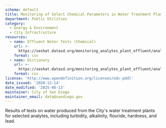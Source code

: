 ```yaml
---
schema: default
title: Monitoring of Select Chemical Parameters in Water Treatment Plant Effluents
department: Public Utilities
category:
  - Energy & Environment
  - City Infrastructure
resources:
  - name: Effluent Water Tests (Chemical)
    url: >-
      https://seshat.datasd.org/monitoring_analytes_plant_effluent/analyte_tests_effluent_datasd.csv
    format: csv
  - name: Dictionary
    url: >-
      https://seshat.datasd.org/monitoring_analytes_plant_effluent/analyte_tests_dictionary_datasd.csv
    format: csv
license: 'http://www.opendefinition.org/licenses/odc-pddl'
date_issued: '2020-12-14'
date_modified: '2025-06-13'
maintainer: City of San Diego
maintainer_email: data@sandiego.gov
---
```

Results of tests on water produced from the City's water treatment plants for selected analytes, including turbidity, alkalinity, flouride, hardness, and lead.
<!--more-->
